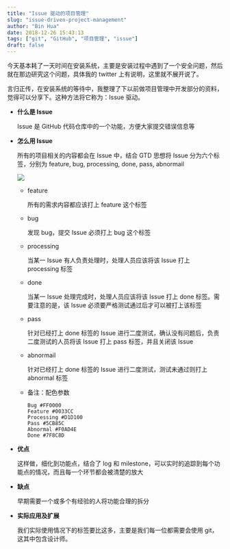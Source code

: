 ```yaml
---
title: "Issue 驱动的项目管理"
slug: "issue-driven-project-management"
author: "Bin Hua"
date: 2018-12-26 15:43:13
tags: ["git", "GitHub", "项目管理", "issue"]
draft: false
---
```


今天基本耗了一天时间在安装系统，主要是安装过程中遇到了一个安全问题，然后就在那边研究这个问题，具体我的 twitter 上有说明，这里就不展开说了。

言归正传，在安装系统的等待中，我整理了下以前做项目管理中开发部分的资料，觉得可以分享下。这种方法将它称为：Issue 驱动。

- **什么是 Issue**

    Issue 是 GitHub 代码仓库中的一个功能，方便大家提交错误信息等
    
- **怎么用 Issue**

    所有的项目相关的内容都会在 Issue 中，结合 GTD 思想将 Issue 分为六个标签，分别为 feature, bug, processing, done, pass, abnormail
    
    ![](https://storage.tourcoder.com/tcblog/issue-driven-project-management.PNG)

    - feature

        所有的需求内容都应该打上 feature 这个标签
  
    - bug

        发现 bug，提交 Issue 必须打上 bug 这个标签
    
    - processing

        当某一 Issue 有人负责处理时，处理人员应该将该 Issue 打上 processing 标签
    
    - done

        当某一 Issue 处理完成时，处理人员应该将该 Issue 打上 done 标签。需要注意的是，该 Issue 必须要严格测试通过后才可以被打上该标签
  
    - pass

        针对已经打上 done 标签的 Issue 进行二度测试，确认没有问题后，负责二度测试的人员将该 Issue 打上 pass 标签，并且关闭该 Issue
    
    - abnormail

        针对已经打上 done 标签的 Issue 进行二度测试，测试未通过则打上 abnormal 标签
        
    - 备注：配色参数

        ```
        Bug #FF0000
        Feature #0033CC
        Processing #D1D100
        Pass #5CB85C
        Abnormal #F0AD4E
        Done #7F8C8D
        ```
        
- **优点**

    这样做，细化到功能点，结合了 log 和 milestone，可以实时的追踪到每个功能点的情况，而且每一个环节都会被清楚的放大
    
- **缺点**

    早期需要一个或多个有经验的人将功能合理的拆分
    
- **实际应用及扩展**

    我们实际使用情况下的标签要比这多，主要是我们每一位都需要会使用 git，这其中包含设计师。